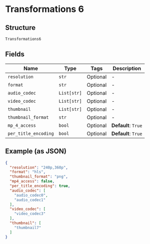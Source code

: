 
# Transformations 6

## Structure

`Transformations6`

## Fields

| Name | Type | Tags | Description |
|  --- | --- | --- | --- |
| `resolution` | `str` | Optional | - |
| `format` | `str` | Optional | - |
| `audio_codec` | `List[str]` | Optional | - |
| `video_codec` | `List[str]` | Optional | - |
| `thumbnail` | `List[str]` | Optional | - |
| `thumbnail_format` | `str` | Optional | - |
| `mp_4_access` | `bool` | Optional | **Default**: `True` |
| `per_title_encoding` | `bool` | Optional | **Default**: `True` |

## Example (as JSON)

```json
{
  "resolution": "240p,360p",
  "format": "hls",
  "thumbnail_format": "png",
  "mp4_access": false,
  "per_title_encoding": true,
  "audio_codec": [
    "audio_codec0",
    "audio_codec1"
  ],
  "video_codec": [
    "video_codec3"
  ],
  "thumbnail": [
    "thumbnail7"
  ]
}
```

